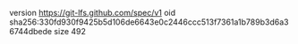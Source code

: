 version https://git-lfs.github.com/spec/v1
oid sha256:330fd930f9425b5d106de6643e0c2446ccc513f7361a1b789b3d6a36744dbede
size 492
